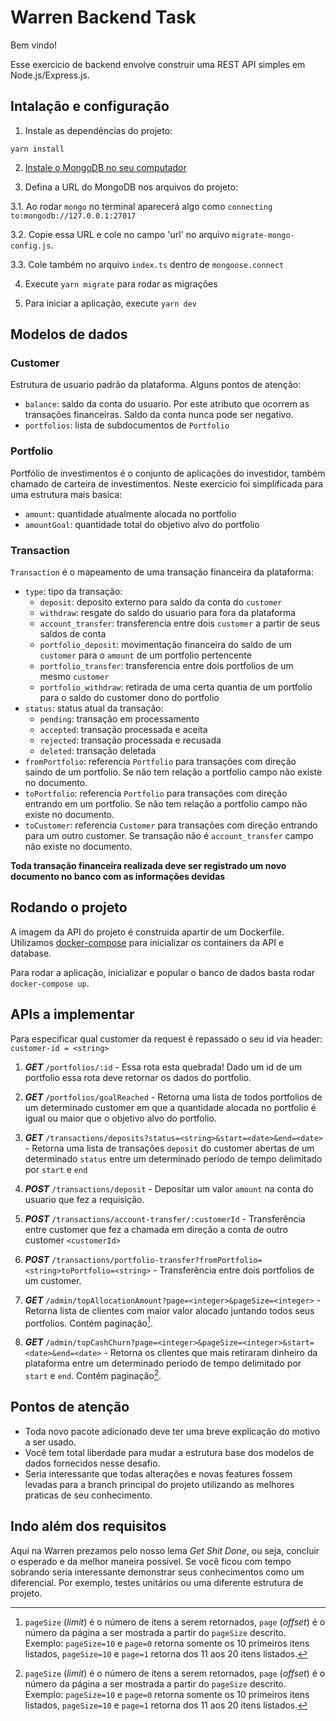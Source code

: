# Warren Backend Task

Bem vindo!

Esse exercicio de backend envolve construir uma REST API simples em Node.js/Express.js.

## Intalação e configuração

1. Instale as dependências do projeto:

```
yarn install
```

2. [Instale o MongoDB no seu computador](https://docs.mongodb.com/manual/installation/)

3. Defina a URL do MongoDB nos arquivos do projeto:

  3.1. Ao rodar `mongo` no terminal aparecerá algo como `connecting to:mongodb://127.0.0.1:27017`

  3.2. Copie essa URL e cole no campo 'url' no arquivo `migrate-mongo-config.js`.

  3.3. Cole também no arquivo `index.ts` dentro de `mongoose.connect`

4. Execute `yarn migrate` para rodar as migrações

5. Para iniciar a aplicação, execute `yarn dev`

## Modelos de dados

### Customer

Estrutura de usuario padrão da plataforma. Alguns pontos de atenção:
- `balance`: saldo da conta do usuario. Por este atributo que ocorrem as transações financeiras. Saldo da conta nunca pode ser negativo.
- `portfolios`: lista de subdocumentos de `Portfolio`

### Portfolio

Portfólio de investimentos é o conjunto de aplicações do investidor, também chamado de carteira de investimentos. Neste exercicio foi simplificada para uma estrutura mais basica:
- `amount`: quantidade atualmente alocada no portfolio
- `amountGoal`: quantidade total do objetivo alvo do portfolio

### Transaction

`Transaction` é o mapeamento de uma transação financeira da plataforma:
- `type`: tipo da transação:
  - `deposit`: deposito externo para saldo da conta do `customer`
  - `withdraw`: resgate do saldo do usuario para fora da plataforma
  - `account_transfer`: transferencia entre dois `customer` a partir de seus saldos de conta
  - `portfolio_deposit`: movimentação financeira do saldo de um `customer` para o `amount` de um portfolio pertencente
  - `portfolio_transfer`: transferencia entre dois portfolios de um mesmo `customer`
  - `portfolio_withdraw`: retirada de uma certa quantia de um portfolio para o saldo do customer dono do portfolio
- `status`: status atual da transação:
  - `pending`: transação em processamento
  - `accepted`: transação processada e aceita
  - `rejected`: transação processada e recusada
  - `deleted`: transação deletada
- `fromPortfolio`: referencia `Portfolio` para transações com direção saindo de um portfolio. Se não tem relação a portfolio campo não existe no documento.
- `toPortfolio`: referencia `Portfolio` para transações com direção entrando em um portfolio. Se não tem relação a portfolio campo não existe no documento.
- `toCustomer`: referencia `Customer` para transações com direção entrando para um outro customer. Se transação não é `account_transfer` campo não existe no documento.

**Toda transação financeira realizada deve ser registrado um novo documento no banco com as informações devidas**

## Rodando o projeto

A imagem da API do projeto é construida apartir de um Dockerfile. Utilizamos [docker-compose](https://docs.docker.com/compose/gettingstarted/) para inicializar os containers da API e database.

Para rodar a aplicação, inicializar e popular o banco de dados basta rodar `docker-compose up`.

## APIs a implementar

Para especificar qual customer da request é repassado o seu id via header: `customer-id = <string>`

1. ***GET*** `/portfolios/:id` - Essa rota esta quebrada! Dado um id de um portfolio essa rota deve retornar os dados do portfolio.

1. ***GET*** `/portfolios/goalReached` - Retorna uma lista de todos portfolios de um determinado customer em que a quantidade alocada no portfolio é igual ou maior que o objetivo alvo do portfolio.

1. ***GET*** `/transactions/deposits?status=<string>&start=<date>&end=<date>` - Retorna uma lista de transações `deposit` do customer abertas de um determinado `status` entre um determinado período de tempo delimitado por `start` e `end`

1. ***POST*** `/transactions/deposit` - Depositar um valor `amount` na conta do usuario que fez a requisição.

1. ***POST*** `/transactions/account-transfer/:customerId` - Transferência entre customer que fez a chamada em direção a conta de outro customer `<customerId>`

1. ***POST*** `/transactions/portfolio-transfer?fromPortfolio=<string>toPortfolio=<string>` - Transferência entre dois portfolios de um customer.

1. ***GET*** `/admin/topAllocationAmount?page=<integer>&pageSize=<integer>` - Retorna lista de clientes com maior valor alocado juntando todos seus portfolios. Contém paginação[^1].

1. ***GET*** `/admin/topCashChurn?page=<integer>&pageSize=<integer>&start=<date>&end=<date>` - Retorna os clientes que mais retiraram dinheiro da plataforma entre um determinado periodo de tempo delimitado por `start` e `end`. Contém paginação[^1].

[^1]: `pageSize` (*limit*) é o número de itens a serem retornados, `page` (*offset*) é o número da página a ser mostrada a partir do `pageSize` descrito. Exemplo: `pageSize=10` e `page=0` retorna somente os 10 primeiros itens listados, `pageSize=10` e `page=1` retorna dos 11 aos 20 itens listados.

## Pontos de atenção

- Toda novo pacote adicionado deve ter uma breve explicação do motivo a ser usado.
- Você tem total liberdade para mudar a estrutura base dos modelos de dados fornecidos nesse desafio.
- Seria interessante que todas alterações e novas features fossem levadas para a branch principal do projeto utilizando as melhores praticas de seu conhecimento.

## Indo além dos requisitos

Aqui na Warren prezamos pelo nosso lema *Get Shit Done*, ou seja, concluir o esperado e da melhor maneira possível.
Se você ficou com tempo sobrando seria interessante demonstrar seus conhecimentos como um diferencial. Por exemplo, testes unitários ou uma diferente estrutura de projeto.
